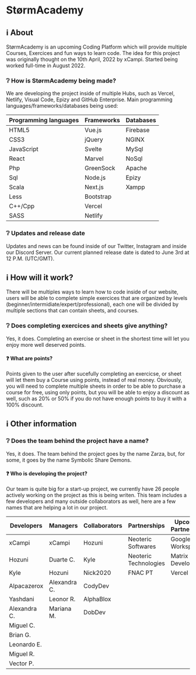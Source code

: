 # StørmAcademy 
## ℹ️ About
StørmAcademy is an upcoming Coding Platform which will provide multiple Courses, Exercices and fun ways to learn code.
The idea for this project was originally thought on the 10th April, 2022 by xCampi.
Started being worked full-time in August 2022.

### ❔ How is StørmAcademy being made?
We are developing the project inside of multiple Hubs, such as Vercel, Netlify, Visual Code, Epizy and GitHub Enterprise.
Main programming languages/frameworks/databases being used:

| Programming languages     | Frameworks  | Databases   |
| ------------------------  | ----------- | ----------- |
| HTML5                     | Vue.js      | Firebase    |
| CSS3                      | jQuery      | NGINX       |
| JavaScript                | Svelte      | MySql       |
| React                     | Marvel      | NoSql       |
| Php                       | GreenSock   | Apache      |
| Sql                       | Node.js     | Epizy       |
| Scala                     | Next.js     | Xampp       | 
| Less                      | Bootstrap   |             |
| C++/Cpp                   | Vercel      |             |    
| SASS                      | Netlify     |             |

### ❔ Updates and release date
Updates and news can be found inside of our Twitter, Instagram and inside our Discord Server.
Our current planned release date is dated to June 3rd at 12 P.M. (UTC/GMT).

## ℹ️ How will it work?
There will be multiples ways to learn how to code inside of our website, users will be able to complete simple exercices that are organized by levels (beginner/intermidiate/expert/professional), each one will be divided by multiple sections that can contain sheets, and courses.

### ❔ Does completing exercices and sheets give anything?
Yes, it does.
Completing an exercise or sheet in the shortest time will let you enjoy more well deserved points.

#### ❓ What are points?
Points given to the user after sucefully completing an exercicse, or sheet will let them buy a Course using points, instead of real money.
Obviously, you will need to complete multiple sheets in order to be able to purchase a course for free, using only points, but you will be able to enjoy a discount as well, such as 20% or 50% if you do not have enough points to buy it with a 100% discount.

## ℹ️ Other information
### ❔ Does the team behind the project have a name?
Yes, it does.
The team behind the project goes by the name Zarza, but, for some, it goes by the name Symbolic Share Demons.

#### ❓ Who is developing the project?
Our team is quite big for a start-up project, we currently have 26 people actively working on the project as this is being writen.
This team includes a few developers and many outside collaborators as well, here are a few names that are helping a lot in our project.

| Developers  | Managers    | Collaborators | Partnerships              | Upcoming Partnerships    |
| ----------- | ----------- | -----------   | ------------------------  | ------------------------ |
| xCampi      | xCampi      | Hozuni        | Neoteric Softwares        | Google Workspaces        |
| Hozuni      | Duarte C.   | Kyle          | Neoteric Technologies     | Matrix Development       |    
| Kyle        | Hozuni      | Nick2020      | FNAC PT                   | Vercel                   |                      
| Alpacazerox | Alexandra C.| CodyDev       |  
| Yashdani    | Leonor R.   | AlphaBlox     |
| Alexandra C.| Mariana M.  | DobDev        
| Miguel C.   |
| Brian G.    |
| Leonardo E. |
| Miguel R.   |
| Vector P.   |




















































